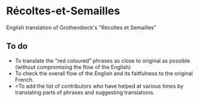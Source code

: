 # Récoltes-et-Semailles
English translation of Grothendieck's "Récoltes et Semailles"

## To do

- To translate the "red coloured" phrases as close to original as possible (without compromising the flow of the English)
- To check the overall flow of the English and its faitfulness to the original French.
- =To add the list of contributors who have helped at various times by translating parts of phrases and suggesting translations. 
